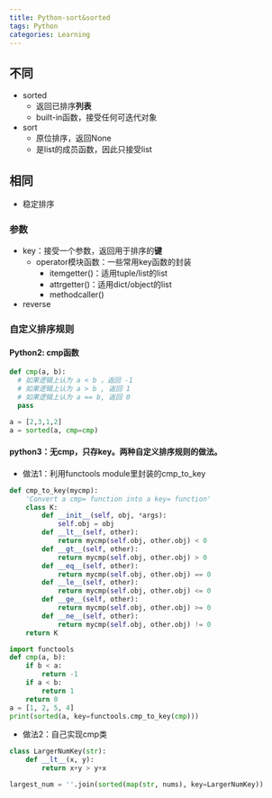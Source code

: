 ```yaml
---
title: Python-sort&sorted
tags: Python
categories: Learning
---
```


## 不同

- sorted
  - 返回已排序**列表**
  - built-in函数，接受任何可迭代对象
- sort
  - 原位排序，返回None
  - 是list的成员函数，因此只接受list

## 相同

- 稳定排序

<!-- more -->

### 参数

- key：接受一个参数，返回用于排序的**键**
  - operator模块函数：一些常用key函数的封装
    - itemgetter()：适用tuple/list的list
    - attrgetter()：适用dict/object的list
    - methodcaller()
- reverse

### 自定义排序规则

#### Python2: cmp函数

```python
def cmp(a, b):
  # 如果逻辑上认为 a < b ，返回 -1
  # 如果逻辑上认为 a > b , 返回 1
  # 如果逻辑上认为 a == b, 返回 0 
  pass

a = [2,3,1,2]
a = sorted(a, cmp=cmp)
```

#### python3：无cmp，只存key。两种自定义排序规则的做法。

- 做法1：利用functools module里封装的cmp_to_key

```python
def cmp_to_key(mycmp):
    'Convert a cmp= function into a key= function'
    class K:
        def __init__(self, obj, *args):
            self.obj = obj
        def __lt__(self, other):
            return mycmp(self.obj, other.obj) < 0
        def __gt__(self, other):
            return mycmp(self.obj, other.obj) > 0
        def __eq__(self, other):
            return mycmp(self.obj, other.obj) == 0
        def __le__(self, other):
            return mycmp(self.obj, other.obj) <= 0
        def __ge__(self, other):
            return mycmp(self.obj, other.obj) >= 0
        def __ne__(self, other):
            return mycmp(self.obj, other.obj) != 0
    return K
```

```python
import functools
def cmp(a, b):
    if b < a:
        return -1
    if a < b:
        return 1
    return 0
a = [1, 2, 5, 4]
print(sorted(a, key=functools.cmp_to_key(cmp)))
```

- 做法2：自己实现cmp类

```python
class LargerNumKey(str):
    def __lt__(x, y):
        return x+y > y+x

largest_num = ''.join(sorted(map(str, nums), key=LargerNumKey))
```